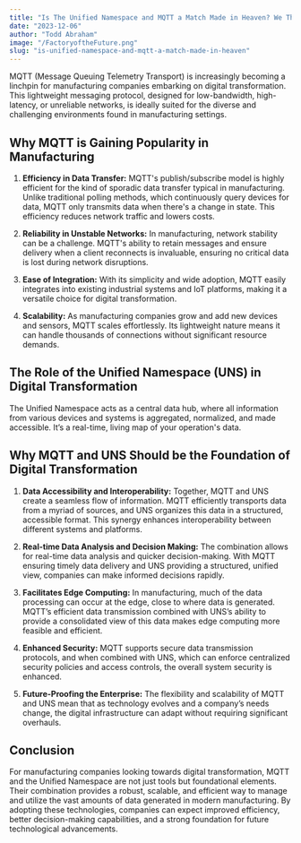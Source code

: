 ```yaml
---
title: "Is The Unified Namespace and MQTT a Match Made in Heaven? We Think So..."
date: "2023-12-06"
author: "Todd Abraham"
image: "/FactoryoftheFuture.png"
slug: "is-unified-namespace-and-mqtt-a-match-made-in-heaven"
---
```


MQTT (Message Queuing Telemetry Transport) is increasingly becoming a linchpin for manufacturing companies embarking on digital transformation. This lightweight messaging protocol, designed for low-bandwidth, high-latency, or unreliable networks, is ideally suited for the diverse and challenging environments found in manufacturing settings.

## Why MQTT is Gaining Popularity in Manufacturing

1. **Efficiency in Data Transfer:** MQTT's publish/subscribe model is highly efficient for the kind of sporadic data transfer typical in manufacturing. Unlike traditional polling methods, which continuously query devices for data, MQTT only transmits data when there's a change in state. This efficiency reduces network traffic and lowers costs.

2. **Reliability in Unstable Networks:** In manufacturing, network stability can be a challenge. MQTT's ability to retain messages and ensure delivery when a client reconnects is invaluable, ensuring no critical data is lost during network disruptions.

3. **Ease of Integration:** With its simplicity and wide adoption, MQTT easily integrates into existing industrial systems and IoT platforms, making it a versatile choice for digital transformation.

4. **Scalability:** As manufacturing companies grow and add new devices and sensors, MQTT scales effortlessly. Its lightweight nature means it can handle thousands of connections without significant resource demands.

## The Role of the Unified Namespace (UNS) in Digital Transformation

The Unified Namespace acts as a central data hub, where all information from various devices and systems is aggregated, normalized, and made accessible. It’s a real-time, living map of your operation's data.

## Why MQTT and UNS Should be the Foundation of Digital Transformation

1. **Data Accessibility and Interoperability:** Together, MQTT and UNS create a seamless flow of information. MQTT efficiently transports data from a myriad of sources, and UNS organizes this data in a structured, accessible format. This synergy enhances interoperability between different systems and platforms.

2. **Real-time Data Analysis and Decision Making:** The combination allows for real-time data analysis and quicker decision-making. With MQTT ensuring timely data delivery and UNS providing a structured, unified view, companies can make informed decisions rapidly.

3. **Facilitates Edge Computing:** In manufacturing, much of the data processing can occur at the edge, close to where data is generated. MQTT’s efficient data transmission combined with UNS’s ability to provide a consolidated view of this data makes edge computing more feasible and efficient.

4. **Enhanced Security:** MQTT supports secure data transmission protocols, and when combined with UNS, which can enforce centralized security policies and access controls, the overall system security is enhanced.

5. **Future-Proofing the Enterprise:** The flexibility and scalability of MQTT and UNS mean that as technology evolves and a company’s needs change, the digital infrastructure can adapt without requiring significant overhauls.

## Conclusion

For manufacturing companies looking towards digital transformation, MQTT and the Unified Namespace are not just tools but foundational elements. Their combination provides a robust, scalable, and efficient way to manage and utilize the vast amounts of data generated in modern manufacturing. By adopting these technologies, companies can expect improved efficiency, better decision-making capabilities, and a strong foundation for future technological advancements.

